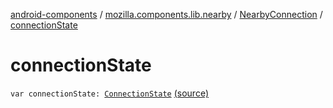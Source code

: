 [android-components](../../index.md) / [mozilla.components.lib.nearby](../index.md) / [NearbyConnection](index.md) / [connectionState](./connection-state.md)

# connectionState

`var connectionState: `[`ConnectionState`](-connection-state/index.md) [(source)](https://github.com/mozilla-mobile/android-components/blob/master/components/lib/nearby/src/main/java/mozilla/components/lib/nearby/NearbyConnection.kt#L228)